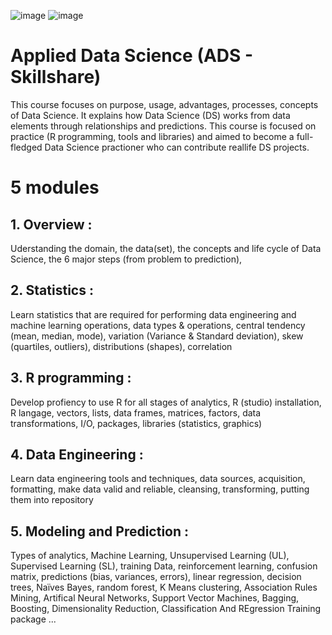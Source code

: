 ![image](https://user-images.githubusercontent.com/36189996/136047907-9f6430c8-fc83-4edb-91a3-0c6f724ce8cf.png)
![image](https://user-images.githubusercontent.com/36189996/136049332-786daa80-a6da-4380-bc1e-34bbe5e63d82.png)


# Applied Data Science  (ADS - Skillshare)

This course focuses on purpose, usage, advantages, processes, concepts of Data Science. 
It explains how Data Science (DS) works from data elements through relationships and predictions. 
This course is focused on practice (R programming, tools and libraries) and aimed to become
a full-fledged Data Science practioner who can contribute reallife DS projects.

# 5 modules

## 1. Overview : 
Uderstanding the domain, the data(set), the concepts and life cycle of Data Science,
the 6 major steps (from problem to prediction),  

## 2. Statistics : 
Learn statistics that are required for performing data engineering and machine learning operations,
data types & operations, central tendency (mean, median, mode), variation (Variance & Standard deviation), 
skew (quartiles, outliers), distributions (shapes), correlation  

## 3. R programming : 
Develop profiency to use R for all stages of analytics, R (studio) installation,
R langage, vectors, lists, data frames, matrices, factors, data transformations,
I/O, packages, libraries (statistics, graphics) 
                     
## 4. Data Engineering : 
Learn data engineering tools and techniques, data sources, acquisition, formatting,
make data valid and reliable, cleansing, transforming, putting them into repository 

## 5. Modeling and Prediction : 
Types of analytics, Machine Learning, Unsupervised Learning (UL), Supervised Learning (SL),
training Data, reinforcement learning, confusion matrix, predictions (bias, variances, errors),
linear regression, decision trees, Naïves Bayes, random forest, K Means clustering, 
Association Rules Mining, Artifical Neural Networks, Support Vector Machines,
Bagging, Boosting, Dimensionality Reduction, Classification And REgression Training package ...    

